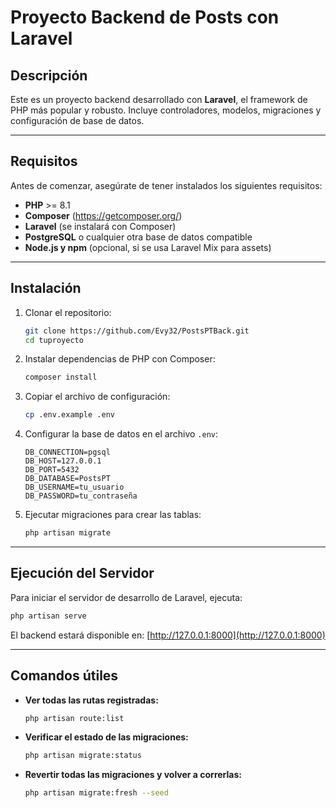 # Proyecto Backend de Posts con Laravel

## Descripción
Este es un proyecto backend desarrollado con **Laravel**, el framework de PHP más popular y robusto.
Incluye controladores, modelos, migraciones y configuración de base de datos.

---

## Requisitos

Antes de comenzar, asegúrate de tener instalados los siguientes requisitos:

- **PHP** >= 8.1
- **Composer** (https://getcomposer.org/)
- **Laravel** (se instalará con Composer)
- **PostgreSQL** o cualquier otra base de datos compatible
- **Node.js y npm** (opcional, si se usa Laravel Mix para assets)

---

## Instalación

1. Clonar el repositorio:

   ```sh
   git clone https://github.com/Evy32/PostsPTBack.git
   cd tuproyecto
   ```

2. Instalar dependencias de PHP con Composer:

   ```sh
   composer install
   ```

3. Copiar el archivo de configuración:

   ```sh
   cp .env.example .env
   ```

4. Configurar la base de datos en el archivo `.env`:

   ```env
   DB_CONNECTION=pgsql
   DB_HOST=127.0.0.1
   DB_PORT=5432
   DB_DATABASE=PostsPT
   DB_USERNAME=tu_usuario
   DB_PASSWORD=tu_contraseña
   ```

5. Ejecutar migraciones para crear las tablas:

   ```sh
   php artisan migrate
   ```

---

## Ejecución del Servidor

Para iniciar el servidor de desarrollo de Laravel, ejecuta:

```sh
php artisan serve
```

El backend estará disponible en: [http://127.0.0.1:8000](http://127.0.0.1:8000)

---

## Comandos útiles

- **Ver todas las rutas registradas:**
  ```sh
  php artisan route:list
  ```
- **Verificar el estado de las migraciones:**
  ```sh
  php artisan migrate:status
  ```
- **Revertir todas las migraciones y volver a correrlas:**
  ```sh
  php artisan migrate:fresh --seed
  ```



